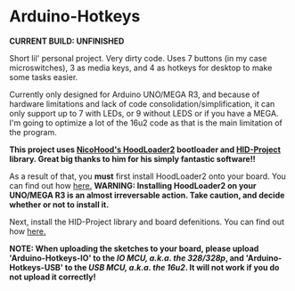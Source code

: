 # Arduino-Hotkeys

**CURRENT BUILD: UNFINISHED**

Short lil' personal project. Very dirty code. Uses 7 buttons (in my case microswitches), 3 as media keys, and 4 as hotkeys for desktop to make some tasks easier.

Currently only designed for Arduino UNO/MEGA R3, and because of hardware limitations and lack of code consolidation/simplification, it can only support up to 7 with LEDs, or 9 without LEDS or if you have a MEGA. I'm going to optimize a lot of the 16u2 code as that is the main limitation of the program.

**This project uses [NicoHood's HoodLoader2](https://github.com/NicoHood/HoodLoader2) bootloader and [HID-Project](https://github.com/NicoHood/HID) library. Great big thanks to him for his simply fantastic software!!**

As a result of that, you **must** first install HoodLoader2 onto your board. You can find out how [here.](https://github.com/NicoHood/HoodLoader2/wiki) **WARNING: Installing HoodLoader2 on your UNO/MEGA R3 is an almost irreversable action. Take caution, and decide whether or not to install it.**

Next, install the HID-Project library and board defenitions. You can find out how [here.](https://github.com/NicoHood/HID/wiki)

**NOTE: When uploading the sketches to your board, please upload 'Arduino-Hotkeys-IO' to the *IO MCU, a.k.a. the 328/328p*, and 'Arduino-Hotkeys-USB' to the *USB MCU, a.k.a. the 16u2*. It will not work if you do not upload it correctly!**
